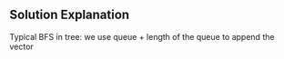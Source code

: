 ## Solution Explanation

Typical BFS in tree: we use queue + length of the queue to append the vector